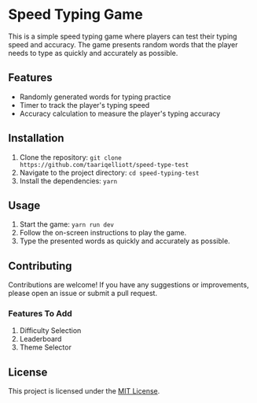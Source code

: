 # Speed Typing Game

This is a simple speed typing game where players can test their typing speed and accuracy. The game presents random words that the player needs to type as quickly and accurately as possible.

## Features

- Randomly generated words for typing practice
- Timer to track the player's typing speed
- Accuracy calculation to measure the player's typing accuracy

## Installation

1. Clone the repository: `git clone https://github.com/taariqelliott/speed-type-test`
2. Navigate to the project directory: `cd speed-typing-test`
3. Install the dependencies: `yarn`

## Usage

1. Start the game: `yarn run dev`
2. Follow the on-screen instructions to play the game.
3. Type the presented words as quickly and accurately as possible.

## Contributing

Contributions are welcome! If you have any suggestions or improvements, please open an issue or submit a pull request.

### Features To Add

1. Difficulty Selection
2. Leaderboard
3. Theme Selector

## License

This project is licensed under the [MIT License](LICENSE).
